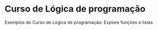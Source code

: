 # Curso de Lógica de programação
Exemplos do Curso de Lógica de programação: Explore funções e listas
